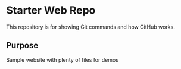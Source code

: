 # Starter Web Repo

This repository is for showing Git commands and how GitHub works.

## Purpose

Sample website with plenty of files for demos
